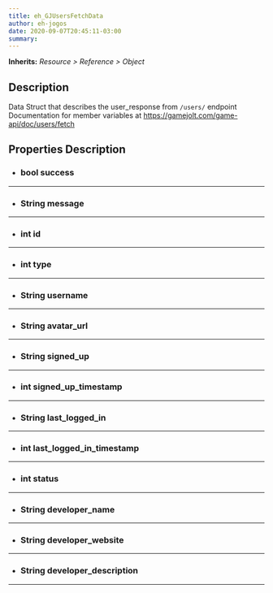 ```yaml
---  
title: eh_GJUsersFetchData  
author: eh-jogos  
date: 2020-09-07T20:45:11-03:00  
summary:   
---  
```

**Inherits:** _Resource > Reference > Object_  
## Description  
 Data Struct that describes the user_response from `/users/` endpoint
 Documentation for member variables at https://gamejolt.com/game-api/doc/users/fetch

## Properties Description  

- ### **bool** success  
  
---------
- ### **String** message  
  
---------
- ### **int** id  
  
---------
- ### **int** type  
  
---------
- ### **String** username  
  
---------
- ### **String** avatar_url  
  
---------
- ### **String** signed_up  
  
---------
- ### **int** signed_up_timestamp  
  
---------
- ### **String** last_logged_in  
  
---------
- ### **int** last_logged_in_timestamp  
  
---------
- ### **int** status  
  
---------
- ### **String** developer_name  
  
---------
- ### **String** developer_website  
  
---------
- ### **String** developer_description  
  
---------
